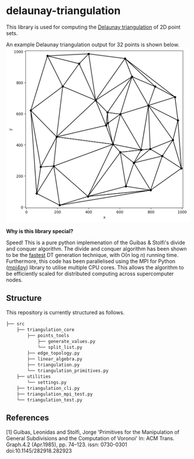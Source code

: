 # delaunay-triangulation
This library is used for computing the [Delaunay triangulation](https://en.wikipedia.org/wiki/Delaunay_triangulation) of 2D point sets.

An example Delaunay triangulation output for 32 points is shown below.
<img src="./images/Figure 2021-02-24 110617.png" alt="drawing" width="500"/>

**Why is this library special?**

Speed! This is a pure python implemenation of the Guibas &amp; Stolfi's divide and conquer algorithm. The divide and conquer algorithm has been shown to be the [fastest](https://people.eecs.berkeley.edu/~jrs/meshpapers/SuDrysdale.pdf) DT generation technique, with O(*n* log *n*) running time. Furthermore, this code has been parallelised using the MPI for Python ([mpi4py](https://github.com/mpi4py/mpi4py)) library to utilise multiple CPU cores. This allows the algorithm to be efficiently scaled for distributed computing across supercomputer nodes.

## Structure
This repository is currently structured as follows.

    ├── src      
        ├── triangulation_core
            ├── points_tools   
                ├── generate_values.py
                └── split_list.py
            ├── edge_topology.py
            ├── linear_algebra.py
            ├── triangulation.py
            └── triangulation_primitives.py  
        ├── utilities    
            └── settings.py
        ├── triangulation_cli.py
        ├── triangulation_mpi_test.py
        └── triangulation_test.py
        
## References
<a id="1">[1]</a> 
Guibas, Leonidas and Stolfi, Jorge
'Primitives for the Manipulation of General Subdivisions and the Computation of Voronoi'
In: ACM Trans. Graph.4.2  (Apr.1985),  pp.  74–123.
issn:  0730-0301
doi:10.1145/282918.282923
